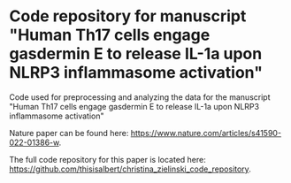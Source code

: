 # Code repository for manuscript "Human Th17 cells engage gasdermin E to release IL-1a upon NLRP3 inflammasome activation"

Code used for preprocessing and analyzing the data for the manuscript "Human Th17 cells engage gasdermin E to release IL-1a upon NLRP3 inflammasome activation"

Nature paper can be found here: https://www.nature.com/articles/s41590-022-01386-w.

The full code repository for this paper is located here: https://github.com/thisisalbert/christina_zielinski_code_repository.
